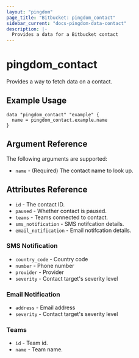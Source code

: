 ```yaml
---
layout: "pingdom"
page_title: "Bitbucket: pingdom_contact"
sidebar_current: "docs-pingdom-data-contact"
description: |-
  Provides a data for a Bitbucket contact
---
```


# pingdom\_contact

Provides a way to fetch data on a contact.

## Example Usage

```hcl
data "pingdom_contact" "example" {
  name = pingdom_contact.example.name
}
```

## Argument Reference

The following arguments are supported:

* `name` - (Required) The contact name to look up.

## Attributes Reference

* `id` - The contact ID.
* `paused` - Whether contact is paused.
* `teams` - Teams connected to contact.
* `sms_notification` - SMS notifcation details.
* `email_notification` - Email notifcation details.

### SMS Notification

* `country_code` - Country code
* `number` - Phone number
* `provider` - Provider
* `severity` - Contact target's severity level

### Email Notification

* `address` - Email address
* `severity` - Contact target's severity level

### Teams

* `id` - Team id.
* `name` - Team name.

